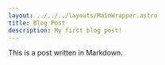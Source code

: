 ```yaml
---
layout: ../../../layouts/MainWrapper.astro
title: Blog Post
description: My first blog post!
---
```

This is a post written in Markdown.